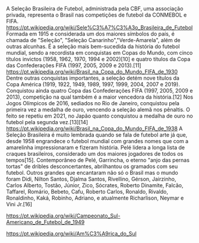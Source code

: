 A Seleção Brasileira de Futebol, administrada pela CBF, uma associação privada, representa o Brasil nas competições de futebol da CONMEBOL e FIFA.
https://pt.wikipedia.org/wiki/Sele%C3%A7%C3%A3o_Brasileira_de_Futebol 
Formada em 1915 e considerada um dos maiores símbolos do país, é chamada de "Seleção", "Seleção Canarinho","Verde-Amarela", além de outras alcunhas. É a seleção mais bem-sucedida da história do futebol mundial, sendo a recordista em conquistas em Copas do Mundo, com cinco títulos invictos (1958, 1962, 1970, 1994 e 2002)[10] e quatro títulos da Copa das Confederações FIFA (1997, 2005, 2009 e 2013).[11]
https://pt.wikipedia.org/wiki/Brasil_na_Copa_do_Mundo_FIFA_de_1930
Dentre outras conquistas importantes, a seleção detém nove títulos da Copa América (1919, 1922, 1949, 1989, 1997, 1999, 2004, 2007 e 2019). Conquistou ainda quatro Copa das Confederações FIFA (1997, 2005, 2009 e 2013), competição na qual também é a maior vencedora da história.[12] Nos Jogos Olímpicos de 2016, sediados no Rio de Janeiro, conquistou pela primeira vez a medalha de ouro, vencendo a seleção alemã nos pênaltis. O feito se repetiu em 2021, no Japão quanto conquistou a medalha de ouro no futebol pela segunda vez.[13][14]
https://pt.wikipedia.org/wiki/Brasil_na_Copa_do_Mundo_FIFA_de_1938
A Seleção Brasileira é muito lembrada quando se fala de futebol arte já que, desde 1958 engrandece o futebol mundial com grandes nomes que com a amarelinha impressionaram e fizeram história. Pelé lidera a longa lista de craques brasileiros, considerado um dos maiores jogadores de todos os tempos[15]. Contemporâneo de Pelé, Garrincha, o eterno "anjo das pernas tortas" de dribles desconcertantes, abrilhantou os gramados com seu futebol. Outros grandes que encantaram não só o Brasil mas o mundo foram Didi, Nilton Santos, Djalma Santos, Rivellino, Gérson, Jairzinho, Carlos Alberto, Tostão, Júnior, Zico, Sócrates, Roberto Dinamite, Falcão, Taffarel, Romário, Bebeto, Cafu, Roberto Carlos, Ronaldo, Rivaldo, Ronaldinho, Kaká, Robinho, Adriano, e atualmente Richarlison, Neymar e Vini Jr.[16]

https://pt.wikipedia.org/wiki/Campeonato_Sul-Americano_de_Futebol_de_1949



https://pt.wikipedia.org/wiki/Am%C3%A9rica_do_Sul 

